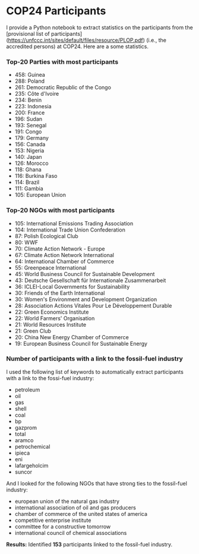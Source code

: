 # COP24 Participants

I provide a Python notebook to extract statistics on the participants from
the [provisional list of participants]
(https://unfccc.int/sites/default/files/resource/PLOP.pdf) (i.e., the accredited
persons) at COP24. Here are a some statistics.

### Top-20 Parties with most participants

- 458: Guinea
- 288: Poland
- 261: Democratic Republic of the Congo
- 235: Côte d'Ivoire
- 234: Benin
- 223: Indonesia
- 200: France
- 196: Sudan
- 193: Senegal
- 191: Congo
- 179: Germany
- 156: Canada
- 153: Nigeria
- 140: Japan
- 126: Morocco
- 118: Ghana
- 116: Burkina Faso
- 114: Brazil
- 111: Gambia
- 105: European Union

### Top-20 NGOs with most participants

- 105: International Emissions Trading Association
- 104: International Trade Union Confederation
-  87: Polish Ecological Club
-  80: WWF
-  70: Climate Action Network - Europe
-  67: Climate Action Network International
-  64: International Chamber of Commerce
-  55: Greenpeace International
-  45: World Business Council for Sustainable Development
-  43: Deutsche Gesellschaft für Internationale Zusammenarbeit
-  36: ICLEI-Local Governments for Sustainability
-  30: Friends of the Earth International
-  30: Women's Environment and Development Organization
-  28: Association Actions Vitales Pour Le Développement Durable
-  22: Green Economics Institute
-  22: World Farmers' Organisation
-  21: World Resources Institute
-  21: Green Club
-  20: China New Energy Chamber of Commerce
-  19: European Business Council for Sustainable Energy

### Number of participants with a link to the fossil-fuel industry

I used the following list of keywords to automatically extract participants
with a link to the fossi-fuel industry:

- petroleum
- oil
- gas
- shell
- coal
- bp
- gazprom
- total
- aramco
- petrochemical
- ipieca
- eni
- lafargeholcim
- suncor

And I looked for the following NGOs that have strong ties to the fossil-fuel
industry:

- european union of the natural gas industry
- international association of oil and gas producers
- chamber of commerce of the united states of america
- competitive enterprise institute
- committee for a constructive tomorrow
- international council of chemical associations

**Results:** Identified **153** participants linked to the fossil-fuel
industry.
